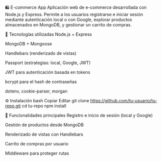 🛍️ E-commerce App
Aplicación web de e-commerce desarrollada con Node.js y Express. Permite a los usuarios registrarse e iniciar sesión mediante autenticación local o con Google, explorar productos almacenados en MongoDB, y gestionar un carrito de compras.

🚀 Tecnologías utilizadas
Node.js + Express

MongoDB + Mongoose

Handlebars (renderizado de vistas)

Passport (estrategias: local, Google, JWT)

JWT para autenticación basada en tokens

bcrypt para el hash de contraseñas

dotenv, cookie-parser, morgan

⚙️ Instalación
bash
Copiar
Editar
git clone https://github.com/tu-usuario/tu-repo.git
cd tu-repo
npm install


🔐 Funcionalidades principales
Registro e inicio de sesión (local y Google)

Gestión de productos desde MongoDB

Renderizado de vistas con Handlebars

Carrito de compras por usuario

Middleware para proteger rutas
